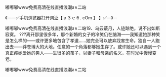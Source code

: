 嘟嘟嘟www免费高清在线直播浪潮a∨二站

《——✅手机浏览器打开网沚【ａ３ｅ６. cOm 】 】✅—》--

嘟嘟嘟www免费高清在线直播浪潮a∨二站19、乌云蔽月，人迹踪绝，说不出如斯寂寞。
???离开那里很多年，那个新婚的女子的冷笑仍在脑海——我知道她那种笑是怎么样的——或许更多地包含了孝道……她完全可以放弃戕害生命，独自一人跑出去——莽苍博大的大地，任意的一个角落都够她生存了。或许她还可以遇到一个真正疼她爱她的男人——生很多的孩子，以妻子和母亲的名义，在时光中慢慢变老。





嘟嘟嘟www免费高清在线直播浪潮a∨二站
